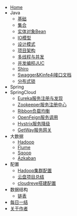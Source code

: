 * [<i class="iconfont zhulin-tubiao-"></i>Home](/README)
* <i class="iconfont zhulin-daohang"></i>Java
    * [基础](/1-Java/1、语法基础)
    * [集合](/1-Java/2、集合)
    * [实体对象Bean](/1-Java/3、实体对象(Bean))
    * [IO模型](/1-Java/4、IO-NIO-AIO)
    * [设计模式](/1-Java/5、设计模式)
    * [项目架构](/1-Java/6、项目框架)
    * [多线程与并发](/1-Java/7、多线程与并发)
    * [并发编程JUC](/1-Java/8、并发编程JUC)
    * [Shiro](/1-Java/9、Shiro)
    * [Swagger&Kinfe4j接口文档](/1-Java/10、Swagger%26Kinfe4j)
    * [分布式锁](/1-Java/12、分布式锁)
* <i class="iconfont zhulin-bxl-spring-boot"></i>Spring
* <i class="iconfont zhulin-cloud"></i>SpringCloud
    * [Eureka服务注册与发现](/2-框架/1、Eureka.md)
    * [Zookeeper服务注册中心](/2-框架/2、Zookeeper.md)
    * [Ribbon负载均衡](/2-框架/3、Ribbon.md)
    * [OpenFeign服务调用](/2-框架/4、OpenFeign.md)
    * [Hystrix服务降级](/2-框架/5、Hystrix.md)
    * [GetWay服务网关](/2-框架/6、GetWay.md)
* <i class="iconfont zhulin-dashuju"></i>大数据
    * [Hadoop](/4-大数据/1、Hadoop)
    * [Flume](/4-大数据/2、Flume)
    * [Sqoop](/4-大数据/3、Sqoop)
    * [Azkaban](/4-大数据/4、Azkaban)
* <i></i>配置
    * [Hadoop集群配置](/5-配置/1、Hadoop集群配置)
    * [云盘项目总结](/5-配置/2、云盘项目总结)
    * [cloudreve搭建配置](/5-配置/4、cloudreve搭建配置)
* <i class="iconfont zhulin-shujujiegou"></i>数据结构
    * [链表](/3-数据结构与算法/1、链表)
* [<i class="iconfont zhulin-zongjie"></i>每日一结](/6-每日一结/README.md)
* [<i class="iconfont zhulin-zuozhe"></i>关于作者](/简历.md)